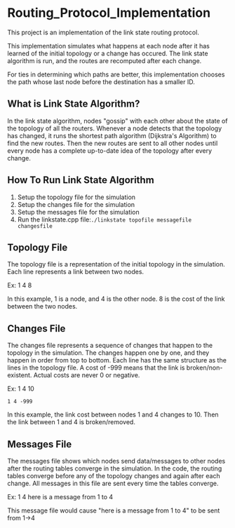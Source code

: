 # Routing_Protocol_Implementation

This project is an implementation of the link state routing protocol. 

This implementation simulates what happens at each node after it has learned of the initial topology or a change has occured. The link state algorithm is run, and the routes are recomputed after each change. 

For ties in determining which paths are better, this implementation chooses the path whose last node before the destination has a smaller ID. 


## What is Link State Algorithm?

In the link state algorithm, nodes "gossip" with each other about the state of the topology of all the routers. Whenever a node detects that the topology has changed, it runs the shortest path algorithm (Dijkstra's Algorithm) to find the new routes. Then the new routes are sent to all other nodes until every node has a complete up-to-date idea of the topology after every change.  


## How To Run Link State Algorithm

1. Setup the topology file for the simulation
2. Setup the changes file for the simulation
3. Setup the messages file for the simulation
4. Run the linkstate.cpp file:```./linkstate topofile messagefile changesfile```


## Topology File

The topology file is a representation of the initial topology in the simulation. Each line represents a link between two nodes. 

Ex: 1 4 8

In this example, 1 is a node, and 4 is the other node. 8 is the cost of the link between the two nodes. 


## Changes File

The changes file represents a sequence of changes that happen to the topology in the simulation. The changes happen one by one, and they happen in order from top to bottom. Each line has the same structure as the lines in the topology file. A cost of -999 means that the link is broken/non-existent. Actual costs are never 0 or negative. 

Ex: 1 4 10

    1 4 -999

In this example, the link cost between nodes 1 and 4 changes to 10. Then the link between 1 and 4 is broken/removed. 


## Messages File

The messages file shows which nodes send data/messages to other nodes after the routing tables converge in the simulation. In the code, the routing tables converge before any of the topology changes and again after each change. All messages in this file are sent every time the tables converge. 

Ex: 1 4 here is a message from 1 to 4

This message file would cause "here is a message from 1 to 4" to be sent from 1->4



